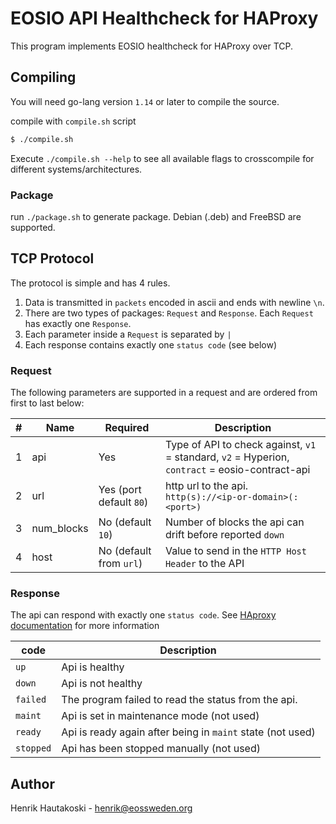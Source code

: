# EOSIO API Healthcheck for HAProxy

This program implements EOSIO healthcheck for HAProxy over TCP.

## Compiling

You will need go-lang version `1.14` or later to compile the source.

compile with `compile.sh` script

```sh
$ ./compile.sh
```

Execute `./compile.sh --help` to see all available flags to crosscompile for different systems/architectures.

### Package

run `./package.sh` to generate package. Debian (.deb) and FreeBSD are supported.

## TCP Protocol

The protocol is simple and has 4 rules.

1. Data is transmitted in `packets` encoded in ascii and ends with newline `\n`.
2. There are two types of packages: `Request` and `Response`. Each `Request` has exactly one `Response`.
3. Each parameter inside a `Request` is separated by `|`
4. Each response contains exactly one `status code` (see below)


### Request

The following parameters are supported in a request and are ordered from
first to last below:

| # | Name       | Required                | Description                                                                                     |
| - | ---------- | ----------------------- | ----------------------------------------------------------------------------------------------- |
| 1 | api        | Yes                     | Type of API to check against, `v1` = standard, `v2` = Hyperion, `contract` = eosio-contract-api |
| 2 | url        | Yes (port default `80`) | http url to the api. `http(s)://<ip-or-domain>(:<port>)`                                        |
| 3 | num_blocks | No (default `10`)       | Number of blocks the api can drift before reported `down`                                       |
| 4 | host       | No (default from `url`) | Value to send in the `HTTP Host Header` to the API                                              |

### Response

The api can respond with exactly one `status code`.
See [HAproxy documentation](https://cbonte.github.io/haproxy-dconv/1.7/configuration.html#5.2-agent-check) for more information

| code      | Description                                                |
| --------- | ---------------------------------------------------------- |
| `up`      | Api is healthy                                             |
| `down`    | Api is not healthy                                         |
| `failed`  | The program failed to read the status from the api.        |
| `maint`   | Api is set in maintenance mode (not used)                  |
| `ready`   | Api is ready again after being in `maint` state (not used) |
| `stopped` | Api has been stopped manually (not used)                   |

## Author

Henrik Hautakoski - [henrik@eossweden.org](mailto:henrik@eossweden.org)

